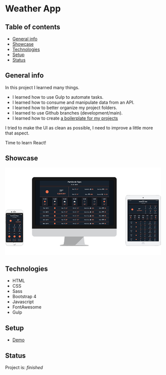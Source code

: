# Weather App

## Table of contents

- [General info](#general-info)
- [Showcase](#showcase)
- [Technologies](#technologies)
- [Setup](#setup)
- [Status](#status)

## General info
In this project I learned many things.

- I learned how to use Gulp to automate tasks. 
- I learned how to consume and manipulate data from an API. 
- I learned how to better organize my project folders.
- I learned to use Github branches (development/main).
- I learned how to create [a boilerplate for my projects](https://github.com/LGA-dev/bootstrap-sass-fontawesome-gulp-boilerplate)

I tried to make the UI as clean as possible, I need to improve a little more that aspect.

Time to learn React!

## Showcase

![Example screenshot](./src/img/project_showcase.png)

## Technologies

- HTML
- CSS
- Sass
- Bootstrap 4
- Javascript
- FontAwesome
- Gulp

## Setup

- [Demo](https://cranky-murdock-6375d5.netlify.app/)

## Status

Project is: _finished_
